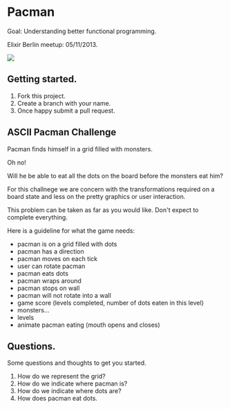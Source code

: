# Pacman

Goal: Understanding better functional programming.

Elixir Berlin meetup: 05/11/2013.

![](http://www.wired.com/images/article/full/2008/07/pacman_500px.jpg)

## Getting started.

1. Fork this project.
2. Create a branch with your name.
3. Once happy submit a pull request.

## ASCII Pacman Challenge

Pacman finds himself in a grid filled with monsters.

Oh no!

Will he be able to eat all the dots on the board before the monsters eat him?

For this challnege we are concern with the transformations required on a board state and 
less on the pretty graphics or user interaction.

This problem can be taken as far as you would like. Don't expect to complete everything.

Here is a guideline for what the game needs:

 * pacman is on a grid filled with dots
 * pacman has a direction
 * pacman moves on each tick
 * user can rotate pacman
 * pacman eats dots
 * pacman wraps around 
 * pacman stops on wall
 * pacman will not rotate into a wall
 * game score (levels completed, number of dots eaten in this level)
 * monsters...
 * levels
 * animate pacman eating (mouth opens and closes)

## Questions.

Some questions and thoughts to get you started.

1. How do we represent the grid?
2. How do we indicate where pacman is?
3. How do we indicate where dots are?
4. How does pacman eat dots.
